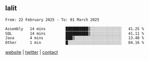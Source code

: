 ## lalit

<!--START_SECTION:waka-->

```txt
From: 22 February 2025 - To: 01 March 2025

Assembly   14 mins         ██████████▒░░░░░░░░░░░░░░   41.25 %
SQL        14 mins         ██████████▒░░░░░░░░░░░░░░   41.11 %
Java       4 mins          ███▒░░░░░░░░░░░░░░░░░░░░░   13.48 %
Other      1 min           █░░░░░░░░░░░░░░░░░░░░░░░░   04.16 %
```

<!--END_SECTION:waka-->

[website](https://lalit.sh) | [twitter](https://x.com/@lalitcodes) | [contact](https://lalit.sh/contact)
